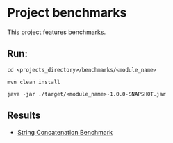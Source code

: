 # Project benchmarks
This project features benchmarks.

## Run:
```
cd <projects_directory>/benchmarks/<module_name>

mvn clean install

java -jar ./target/<module_name>-1.0.0-SNAPSHOT.jar
```

## Results
* [String Concatenation Benchmark](benchmark-results/StringConcatenation.md#string-concatenation-benchmark)